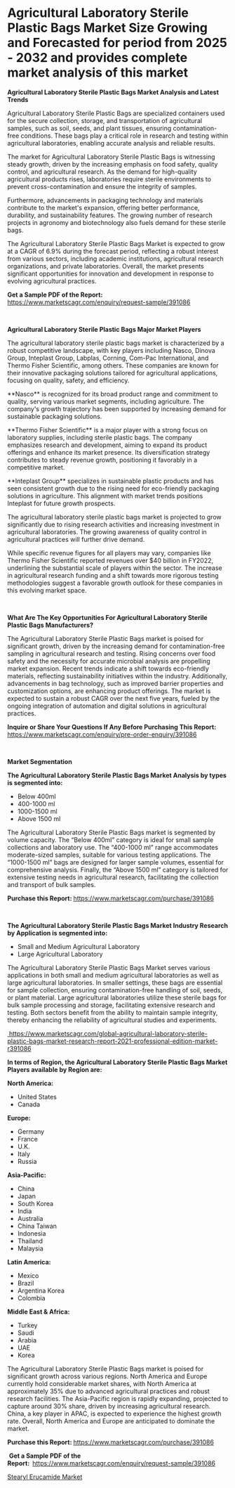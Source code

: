 <p><h1>Agricultural Laboratory Sterile Plastic Bags Market Size Growing and Forecasted for period from 2025 - 2032 and provides complete market analysis of this market</h1></p><p><strong>Agricultural Laboratory Sterile Plastic Bags Market Analysis and Latest Trends</strong></p>
<p><p>Agricultural Laboratory Sterile Plastic Bags are specialized containers used for the secure collection, storage, and transportation of agricultural samples, such as soil, seeds, and plant tissues, ensuring contamination-free conditions. These bags play a critical role in research and testing within agricultural laboratories, enabling accurate analysis and reliable results. </p><p>The market for Agricultural Laboratory Sterile Plastic Bags is witnessing steady growth, driven by the increasing emphasis on food safety, quality control, and agricultural research. As the demand for high-quality agricultural products rises, laboratories require sterile environments to prevent cross-contamination and ensure the integrity of samples. </p><p>Furthermore, advancements in packaging technology and materials contribute to the market's expansion, offering better performance, durability, and sustainability features. The growing number of research projects in agronomy and biotechnology also fuels demand for these sterile bags. </p><p>The Agricultural Laboratory Sterile Plastic Bags Market is expected to grow at a CAGR of 6.9% during the forecast period, reflecting a robust interest from various sectors, including academic institutions, agricultural research organizations, and private laboratories. Overall, the market presents significant opportunities for innovation and development in response to evolving agricultural practices.</p></p>
<p><strong>Get a Sample PDF of the Report:&nbsp;</strong> <a href="https://www.marketscagr.com/enquiry/request-sample/391086?utm_campaign=2485&utm_medium=2&utm_source=Github&utm_content=ia&utm_term=29032025&utm_id=agricultural-laboratory-sterile-plastic-bags">https://www.marketscagr.com/enquiry/request-sample/391086</a></p>
<p>&nbsp;</p>
<p><strong>Agricultural Laboratory Sterile Plastic Bags Major Market Players</strong></p>
<p><p>The agricultural laboratory sterile plastic bags market is characterized by a robust competitive landscape, with key players including Nasco, Dinova Group, Inteplast Group, Labplas, Corning, Com-Pac International, and Thermo Fisher Scientific, among others. These companies are known for their innovative packaging solutions tailored for agricultural applications, focusing on quality, safety, and efficiency.</p><p>**Nasco** is recognized for its broad product range and commitment to quality, serving various market segments, including agriculture. The company's growth trajectory has been supported by increasing demand for sustainable packaging solutions.</p><p>**Thermo Fisher Scientific** is a major player with a strong focus on laboratory supplies, including sterile plastic bags. The company emphasizes research and development, aiming to expand its product offerings and enhance its market presence. Its diversification strategy contributes to steady revenue growth, positioning it favorably in a competitive market.</p><p>**Inteplast Group** specializes in sustainable plastic products and has seen consistent growth due to the rising need for eco-friendly packaging solutions in agriculture. This alignment with market trends positions Inteplast for future growth prospects.</p><p>The agricultural laboratory sterile plastic bags market is projected to grow significantly due to rising research activities and increasing investment in agricultural laboratories. The growing awareness of quality control in agricultural practices will further drive demand.</p><p>While specific revenue figures for all players may vary, companies like Thermo Fisher Scientific reported revenues over $40 billion in FY2022, underlining the substantial scale of players within the sector. The increase in agricultural research funding and a shift towards more rigorous testing methodologies suggest a favorable growth outlook for these companies in this evolving market space.</p></p>
<p>&nbsp;</p>
<p><strong>What Are The Key Opportunities For Agricultural Laboratory Sterile Plastic Bags Manufacturers?</strong></p>
<p><p>The Agricultural Laboratory Sterile Plastic Bags market is poised for significant growth, driven by the increasing demand for contamination-free sampling in agricultural research and testing. Rising concerns over food safety and the necessity for accurate microbial analysis are propelling market expansion. Recent trends indicate a shift towards eco-friendly materials, reflecting sustainability initiatives within the industry. Additionally, advancements in bag technology, such as improved barrier properties and customization options, are enhancing product offerings. The market is expected to sustain a robust CAGR over the next five years, fueled by the ongoing integration of automation and digital solutions in agricultural practices.</p></p>
<p><strong>Inquire or Share Your Questions If Any Before Purchasing This Report:</strong> <a href="https://www.marketscagr.com/enquiry/pre-order-enquiry/391086?utm_campaign=2485&utm_medium=2&utm_source=Github&utm_content=ia&utm_term=29032025&utm_id=agricultural-laboratory-sterile-plastic-bags">https://www.marketscagr.com/enquiry/pre-order-enquiry/391086</a></p>
<p>&nbsp;</p>
<p><strong>Market Segmentation</strong></p>
<p><strong>The Agricultural Laboratory Sterile Plastic Bags Market Analysis by types is segmented into:</strong></p>
<p><ul><li>Below 400ml</li><li>400-1000 ml</li><li>1000-1500 ml</li><li>Above 1500 ml</li></ul></p>
<p><p>The Agricultural Laboratory Sterile Plastic Bags market is segmented by volume capacity. The “Below 400ml” category is ideal for small sample collections and laboratory use. The “400-1000 ml” range accommodates moderate-sized samples, suitable for various testing applications. The “1000-1500 ml” bags are designed for larger sample volumes, essential for comprehensive analysis. Finally, the “Above 1500 ml” category is tailored for extensive testing needs in agricultural research, facilitating the collection and transport of bulk samples.</p></p>
<p><strong>Purchase this Report:&nbsp;</strong><a href="https://www.marketscagr.com/purchase/391086?utm_campaign=2485&utm_medium=2&utm_source=Github&utm_content=ia&utm_term=29032025&utm_id=agricultural-laboratory-sterile-plastic-bags">https://www.marketscagr.com/purchase/391086</a></p>
<p>&nbsp;</p>
<p><strong>The Agricultural Laboratory Sterile Plastic Bags Market Industry Research by Application is segmented into:</strong></p>
<p><ul><li>Small and Medium Agricultural Laboratory</li><li>Large Agricultural Laboratory</li></ul></p>
<p><p>The Agricultural Laboratory Sterile Plastic Bags Market serves various applications in both small and medium agricultural laboratories as well as large agricultural laboratories. In smaller settings, these bags are essential for sample collection, ensuring contamination-free handling of soil, seeds, or plant material. Large agricultural laboratories utilize these sterile bags for bulk sample processing and storage, facilitating extensive research and testing. Both sectors benefit from the ability to maintain sample integrity, thereby enhancing the reliability of agricultural studies and experiments.</p></p>
<p><a href="https://www.marketscagr.com/global-agricultural-laboratory-sterile-plastic-bags-market-research-report-2021-professional-edition-market-r391086?utm_campaign=2485&utm_medium=2&utm_source=Github&utm_content=ia&utm_term=29032025&utm_id=agricultural-laboratory-sterile-plastic-bags">&nbsp;https://www.marketscagr.com/global-agricultural-laboratory-sterile-plastic-bags-market-research-report-2021-professional-edition-market-r391086</a></p>
<p><strong>In terms of Region, the Agricultural Laboratory Sterile Plastic Bags Market Players available by Region are:</strong></p>
<p>
    <p> <strong> North America: </strong>
        <ul>
            <li>United States</li>
            <li>Canada</li>
        </ul>
        </p> 
    <p> <strong> Europe: </strong>
        <ul>
            <li>Germany</li>
            <li>France</li>
            <li>U.K.</li>
            <li>Italy</li>
            <li>Russia</li>
        </ul>
        </p> 
    <p> <strong> Asia-Pacific: </strong>
        <ul>
            <li>China</li>
            <li>Japan</li>
            <li>South Korea</li>
            <li>India</li>
            <li>Australia</li>
            <li>China Taiwan</li>
            <li>Indonesia</li>
            <li>Thailand</li>
            <li>Malaysia</li>
        </ul>
        </p> 
    <p> <strong> Latin America: </strong>
        <ul>
            <li>Mexico</li>
            <li>Brazil</li>
            <li>Argentina Korea</li>
            <li>Colombia</li>
        </ul>
        </p> 
    <p> <strong> Middle East & Africa: </strong>
        <ul>
            <li>Turkey</li>
            <li>Saudi</li>
            <li>Arabia</li>
            <li>UAE</li>
            <li>Korea</li>
        </ul>
    </p>
    </p>
<p><p>The Agricultural Laboratory Sterile Plastic Bags market is poised for significant growth across various regions. North America and Europe currently hold considerable market shares, with North America at approximately 35% due to advanced agricultural practices and robust research facilities. The Asia-Pacific region is rapidly expanding, projected to capture around 30% share, driven by increasing agricultural research. China, a key player in APAC, is expected to experience the highest growth rate. Overall, North America and Europe are anticipated to dominate the market.</p></p>
<p><strong>Purchase this Report: </strong><a href="https://www.marketscagr.com/purchase/391086?utm_campaign=2485&utm_medium=2&utm_source=Github&utm_content=ia&utm_term=29032025&utm_id=agricultural-laboratory-sterile-plastic-bags">https://www.marketscagr.com/purchase/391086</a></p>
<p>&nbsp;<strong>Get a Sample PDF of the Report:&nbsp;&nbsp;</strong><a href="https://www.marketscagr.com/enquiry/request-sample/391086?utm_campaign=2485&utm_medium=2&utm_source=Github&utm_content=ia&utm_term=29032025&utm_id=agricultural-laboratory-sterile-plastic-bags">https://www.marketscagr.com/enquiry/request-sample/391086</a></p>
<p><strong></strong></p>
<p><p><a href="https://github.com/mayabungard8092/Market-Research-Report-List-1/blob/main/stearyl-erucamide-market.md?utm_campaign=2485&utm_medium=2&utm_source=Github&utm_content=ia&utm_term=29032025&utm_id=agricultural-laboratory-sterile-plastic-bags">Stearyl Erucamide Market</a></p></p>